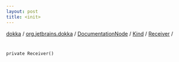 ```yaml
---
layout: post
title: <init>
---
```

[dokka](../../../../index.md) / [org.jetbrains.dokka](../../../index.md) / [DocumentationNode](../../index.md) / [Kind](../index.md) / [Receiver](index.md) / [<init>](_init_.md)

# <init>

```
private Receiver()
```
